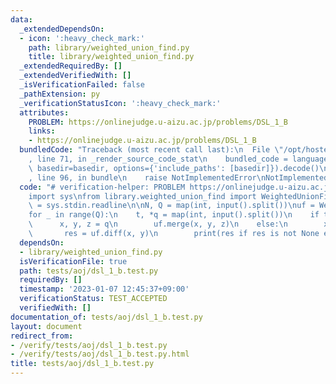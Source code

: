 ```yaml
---
data:
  _extendedDependsOn:
  - icon: ':heavy_check_mark:'
    path: library/weighted_union_find.py
    title: library/weighted_union_find.py
  _extendedRequiredBy: []
  _extendedVerifiedWith: []
  _isVerificationFailed: false
  _pathExtension: py
  _verificationStatusIcon: ':heavy_check_mark:'
  attributes:
    PROBLEM: https://onlinejudge.u-aizu.ac.jp/problems/DSL_1_B
    links:
    - https://onlinejudge.u-aizu.ac.jp/problems/DSL_1_B
  bundledCode: "Traceback (most recent call last):\n  File \"/opt/hostedtoolcache/PyPy/3.7.13/x64/site-packages/onlinejudge_verify/documentation/build.py\"\
    , line 71, in _render_source_code_stat\n    bundled_code = language.bundle(stat.path,\
    \ basedir=basedir, options={'include_paths': [basedir]}).decode()\n  File \"/opt/hostedtoolcache/PyPy/3.7.13/x64/site-packages/onlinejudge_verify/languages/python.py\"\
    , line 96, in bundle\n    raise NotImplementedError\nNotImplementedError\n"
  code: "# verification-helper: PROBLEM https://onlinejudge.u-aizu.ac.jp/problems/DSL_1_B\n\
    import sys\nfrom library.weighted_union_find import WeightedUnionFind\n\ninput\
    \ = sys.stdin.readline\n\nN, Q = map(int, input().split())\nuf = WeightedUnionFind(N)\n\
    for _ in range(Q):\n    t, *q = map(int, input().split())\n    if t == 0:\n  \
    \      x, y, z = q\n        uf.merge(x, y, z)\n    else:\n        x, y = q\n \
    \       res = uf.diff(x, y)\n        print(res if res is not None else '?')\n"
  dependsOn:
  - library/weighted_union_find.py
  isVerificationFile: true
  path: tests/aoj/dsl_1_b.test.py
  requiredBy: []
  timestamp: '2023-01-07 12:45:37+09:00'
  verificationStatus: TEST_ACCEPTED
  verifiedWith: []
documentation_of: tests/aoj/dsl_1_b.test.py
layout: document
redirect_from:
- /verify/tests/aoj/dsl_1_b.test.py
- /verify/tests/aoj/dsl_1_b.test.py.html
title: tests/aoj/dsl_1_b.test.py
---
```

